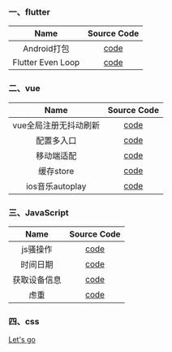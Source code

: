 ### 一、flutter
Name | Source Code
:-:|:-:
Android打包 | [code](https://github.com/Givingcode/Work-summary/blob/master/src/Flutter/android%E6%89%93%E5%8C%85.md)
Flutter Even Loop | [code](https://github.com/Givingcode/Work-summary/blob/master/src/Flutter/Dart%20Even%20Loop.dart)
### 二、vue
Name | Source Code
:-:|:-:
vue全局注册无抖动刷新 | [code](https://github.com/Givingcode/Work-summary/blob/master/src/web%E5%89%8D%E7%AB%AF/%E5%85%A8%E5%B1%80%E6%B3%A8%E5%86%8C%E6%97%A0%E6%8A%96%E5%8A%A8%E5%88%B7%E6%96%B0.vue)
配置多入口 | [code](https://github.com/Givingcode/Work-summary/blob/master/src/web%E5%89%8D%E7%AB%AF/vue%E9%85%8D%E7%BD%AE%E5%A4%9A%E5%85%A5%E5%8F%A3.md)
移动端适配 | [code](https://github.com/Givingcode/Work-summary/blob/master/src/web%E5%89%8D%E7%AB%AF/%E7%A7%BB%E5%8A%A8%E7%AB%AF%E9%80%82%E9%85%8D.md)
缓存store | [code](https://github.com/Givingcode/Work-summary/blob/master/src/web%E5%89%8D%E7%AB%AF/vue%E7%BC%93%E5%AD%98store.vue)
ios音乐autoplay | [code](https://github.com/Givingcode/Work-summary/blob/master/src/web%E5%89%8D%E7%AB%AF/ios%E9%9F%B3%E4%B9%90autoplay.md)
### 三、JavaScript
Name | Source Code
:-:|:-:
js骚操作 | [code](https://github.com/Givingcode/Work-summary/blob/master/src/web%E5%89%8D%E7%AB%AF/js%E9%AA%9A%E6%93%8D%E4%BD%9C.md)
时间日期 | [code](https://github.com/Givingcode/Work-summary/blob/master/src/web%E5%89%8D%E7%AB%AF/%E6%97%B6%E9%97%B4%E6%97%A5%E6%9C%9F.md)
获取设备信息 | [code](https://github.com/Givingcode/Work-summary/blob/master/src/web%E5%89%8D%E7%AB%AF/js%E8%8E%B7%E5%8F%96%E6%B5%8F%E8%A7%88%E5%99%A8%E4%BF%A1%E6%81%AF.js)
虑重 | [code](https://github.com/Givingcode/Work-summary/blob/master/src/web%E5%89%8D%E7%AB%AF/%E8%99%91%E9%87%8D.md)
### 四、css
[Let's go](https://github.com/Givingcode/Work-summary/blob/master/doc/css-summary.md)
